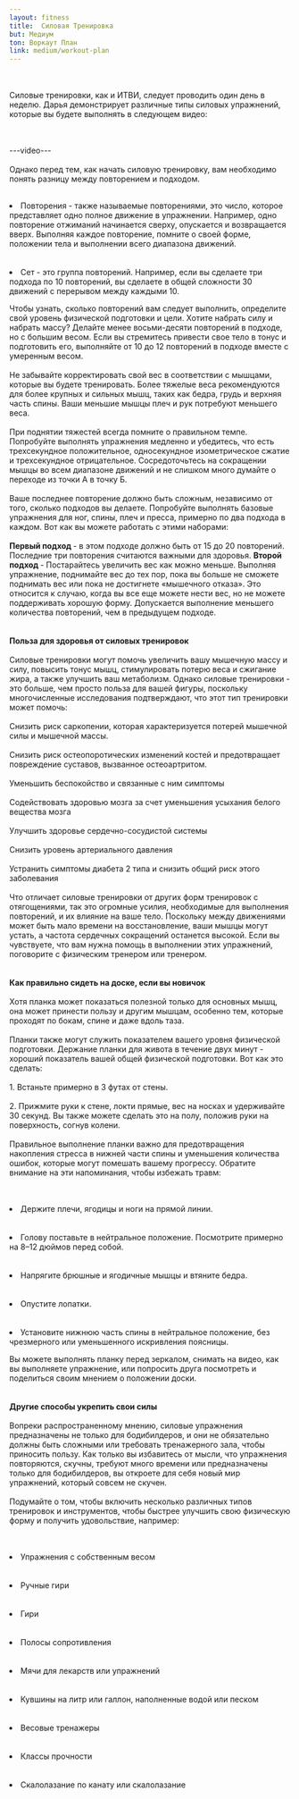 ```yaml
---
layout: fitness
title:  Силовая Тренировка
but: Медиум
ton: Воркаут План
link: medium/workout-plan
---
```


<div class="section">
<p class="text-xl font-bold leading-relaxed">
<br/><br/>
Силовые тренировки, как и ИТВИ, следует проводить один день в неделю. Дарья демонстрирует различные типы силовых упражнений, которые вы будете выполнять в следующем видео:

<br/><br/>
---video---
<br/><br/>
Однако перед тем, как начать силовую тренировку, вам необходимо понять разницу между повторением и подходом.
<br/><br/>
</p>
<div class="section">
<li class="text-xl font-bold leading-relaxed">
     Повторения - также называемые повторениями, это число, которое представляет одно полное движение в упражнении. Например, одно повторение отжиманий начинается сверху, опускается и возвращается вверх. Выполняя каждое повторение, помните о своей форме, положении тела и выполнении всего диапазона движений. </li>
     <br/><br/>
     <li class="text-xl font-bold leading-relaxed">
     Сет - это группа повторений. Например, если вы сделаете три подхода по 10 повторений, вы сделаете в общей сложности 30 движений с перерывом между каждыми 10.</li>
     </div>
     <p class="text-xl font-bold leading-relaxed">
Чтобы узнать, сколько повторений вам следует выполнить, определите свой уровень физической подготовки и цели. Хотите набрать силу и набрать массу? Делайте менее восьми-десяти повторений в подходе, но с большим весом. Если вы стремитесь привести свое тело в тонус и подготовить его, выполняйте от 10 до 12 повторений в подходе вместе с умеренным весом.
<br/><br/>
Не забывайте корректировать свой вес в соответствии с мышцами, которые вы будете тренировать. Более тяжелые веса рекомендуются для более крупных и сильных мышц, таких как бедра, грудь и верхняя часть спины. Ваши меньшие мышцы плеч и рук потребуют меньшего веса.
<br/><br/>
При поднятии тяжестей всегда помните о правильном темпе. Попробуйте выполнять упражнения медленно и убедитесь, что есть трехсекундное положительное, односекундное изометрическое сжатие и трехсекундное отрицательное. Сосредоточьтесь на сокращении мышцы во всем диапазоне движений и не слишком много думайте о переходе из точки А в точку Б.
<br/><br/>
Ваше последнее повторение должно быть сложным, независимо от того, сколько подходов вы делаете. Попробуйте выполнять базовые упражнения для ног, спины, плеч и пресса, примерно по два подхода в каждом. Вот как вы можете работать с этими наборами:
<br/><br/>
   <strong> Первый подход </strong> - в этом подходе должно быть от 15 до 20 повторений. Последние три повторения считаются важными для здоровья.
   <strong> Второй подход </strong> - Постарайтесь увеличить вес как можно меньше. Выполняя упражнение, поднимайте вес до тех пор, пока вы больше не сможете поднимать вес или пока не достигнете «мышечного отказа». Это относится к случаю, когда вы все еще можете нести вес, но не можете поддерживать хорошую форму. Допускается выполнение меньшего количества повторений, чем в предыдущем подходе.
<br/><br/><br/>
<strong class="text-4xl">
Польза для здоровья от силовых тренировок
</strong>
<br/><br/>
Силовые тренировки могут помочь увеличить вашу мышечную массу и силу, повысить тонус мышц, стимулировать потерю веса и сжигание жира, а также улучшить ваш метаболизм. Однако силовые тренировки - это больше, чем просто польза для вашей фигуры, поскольку многочисленные исследования подтверждают, что этот тип тренировки может помочь:
  <br/><br/>  Снизить риск саркопении, которая характеризуется потерей мышечной силы и мышечной массы.
  <br/><br/>  Снизить риск остеопоротических изменений костей и предотвращает повреждение суставов, вызванное остеоартритом.
  <br/><br/>  Уменьшить беспокойство и связанные с ним симптомы
  <br/><br/>  Содействовать здоровью мозга за счет уменьшения усыхания белого вещества мозга
  <br/><br/>  Улучшить здоровье сердечно-сосудистой системы
  <br/><br/>  Снизить уровень артериального давления
  <br/><br/>  Устранить симптомы диабета 2 типа и снизить общий риск этого заболевания
<br/><br/>
Что отличает силовые тренировки от других форм тренировок с отягощениями, так это огромные усилия, необходимые для выполнения повторений, и их влияние на ваше тело. Поскольку между движениями может быть мало времени на восстановление, ваши мышцы могут устать, а частота сердечных сокращений останется высокой. Если вы чувствуете, что вам нужна помощь в выполнении этих упражнений, поговорите с физическим тренером или тренером.
<br/><br/><br/>
<strong class="text-4xl">
Как правильно сидеть на доске, если вы новичок
</strong>
<br/><br/>
Хотя планка может показаться полезной только для основных мышц, она может принести пользу и другим мышцам, особенно тем, которые проходят по бокам, спине и даже вдоль таза.
<br/><br/>
Планки также могут служить показателем вашего уровня физической подготовки. Держание планки для живота в течение двух минут - хороший показатель вашей общей физической подготовки. Вот как это сделать:
    <br/><br/>1. Встаньте примерно в 3 футах от стены.
  <br/><br/>2. Прижмите руки к стене, локти прямые, вес на носках и удерживайте 30 секунд. Вы также можете сделать это на полу, положив руки на поверхность, согнув колени.
<br/><br/>
Правильное выполнение планки важно для предотвращения накопления стресса в нижней части спины и уменьшения количества ошибок, которые могут помешать вашему прогрессу. Обратите внимание на эти напоминания, чтобы избежать травм:
</p>
<br/><br/>
<li class="text-xl font-bold leading-relaxed">
    Держите плечи, ягодицы и ноги на прямой линии.
     </li>
    <br/><br/>
<li class="text-xl font-bold leading-relaxed">
    Голову поставьте в нейтральное положение. Посмотрите примерно на 8–12 дюймов перед собой.
     </li>
    <br/><br/>
<li class="text-xl font-bold leading-relaxed">
    Напрягите брюшные и ягодичные мышцы и втяните бедра.
     </li>
    <br/><br/>
<li class="text-xl font-bold leading-relaxed">
    Опустите лопатки.
     </li>
    <br/><br/>
<li class="text-xl font-bold leading-relaxed">
    Установите нижнюю часть спины в нейтральное положение, без чрезмерного или уменьшенного искривления поясницы.
    </li>

<div class="section">
<p class="text-xl font-bold leading-relaxed">
Вы можете выполнять планку перед зеркалом, снимать на видео, как вы выполняете упражнение, или попросить друга посмотреть и поделиться своим мнением о положении доски.
<br/><br/>
<br/>
<strong class="text-4xl">
 Другие способы укрепить свои силы
</strong>
<br/><br/>
Вопреки распространенному мнению, силовые упражнения предназначены не только для бодибилдеров, и они не обязательно должны быть сложными или требовать тренажерного зала, чтобы приносить пользу. Как только вы избавитесь от мысли, что упражнения повторяются, скучны, требуют много времени или предназначены только для бодибилдеров, вы откроете для себя новый мир упражнений, который совсем не скучен.
<br/><br/>
Подумайте о том, чтобы включить несколько различных типов тренировок и инструментов, чтобы быстрее улучшить свою физическую форму и получить удовольствие, например:
</p>
<br/><br/>
   <li class="text-xl font-bold leading-relaxed">Упражнения с собственным весом </li>
    <br/><br/><li class="text-xl font-bold leading-relaxed"> Ручные гири </li>
    <br/><br/><li class="text-xl font-bold leading-relaxed"> Гири </li>
    <br/><br/><li class="text-xl font-bold leading-relaxed"> Полосы сопротивления </li>
    <br/><br/><li class="text-xl font-bold leading-relaxed"> Мячи для лекарств или упражнений </li>
    <br/><br/><li class="text-xl font-bold leading-relaxed"> Кувшины на литр или галлон, наполненные водой или песком </li>
    <br/><br/><li class="text-xl font-bold leading-relaxed"> Весовые тренажеры </li>
    <br/><br/><li class="text-xl font-bold leading-relaxed"> Классы прочности </li>
    <br/><br/><li class="text-xl font-bold leading-relaxed"> Скалолазание по канату или скалолазание </li>
    <br/><br/>